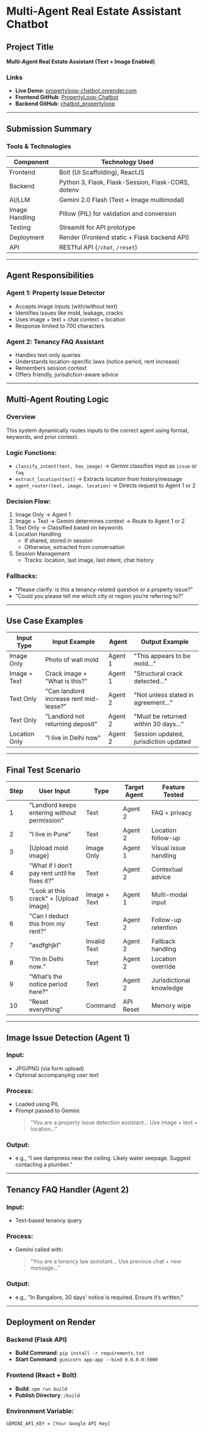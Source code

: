 # Multi-Agent Real Estate Assistant Chatbot

## Project Title
**Multi-Agent Real Estate Assistant (Text + Image Enabled)**

### Links
- **Live Demo**: [propertyloop-chatbot.onrender.com](https://propertyloop-chatbot.onrender.com)
- **Frontend GitHub**: [PropertyLoop-Chatbot](https://github.com/TYSONKODA8484/PropertyLoop-Chatbot)
- **Backend GitHub**: [chatbot_propertyloop](https://github.com/TYSONKODA8484/chatbot_propertyloop)

---

## Submission Summary

### Tools & Technologies

| Component       | Technology Used                                      |
|----------------|------------------------------------------------------|
| Frontend        | Bolt (UI Scaffolding), ReactJS                       |
| Backend         | Python 3, Flask, Flask-Session, Flask-CORS, dotenv  |
| AI/LLM          | Gemini 2.0 Flash (Text + Image multimodal)          |
| Image Handling  | Pillow (PIL) for validation and conversion           |
| Testing         | Streamlit for API prototype                          |
| Deployment      | Render (Frontend static + Flask backend API)        |
| API             | RESTful API (`/chat`, `/reset`)                     |

---

## Agent Responsibilities

### Agent 1: Property Issue Detector
- Accepts image inputs (with/without text)
- Identifies issues like mold, leakage, cracks
- Uses image + text + chat context + location
- Response limited to 700 characters

### Agent 2: Tenancy FAQ Assistant
- Handles text-only queries
- Understands location-specific laws (notice period, rent increase)
- Remembers session context
- Offers friendly, jurisdiction-aware advice

---

## Multi-Agent Routing Logic

### Overview
This system dynamically routes inputs to the correct agent using format, keywords, and prior context.

### Logic Functions:
- `classify_intent(text, has_image)` → Gemini classifies input as `issue` or `faq`
- `extract_location(text)` → Extracts location from history/message
- `agent_router(text, image, location)` → Directs request to Agent 1 or 2

### Decision Flow:

1. Image Only → Agent 1  
2. Image + Text → Gemini determines context → Route to Agent 1 or 2  
3. Text Only → Classified based on keywords  
4. Location Handling  
   - If shared, stored in session
   - Otherwise, extracted from conversation  
5. Session Management  
   - Tracks: location, last image, last intent, chat history

### Fallbacks:
- "Please clarify: is this a tenancy-related question or a property issue?"
- "Could you please tell me which city or region you’re referring to?"

---

## Use Case Examples

| Input Type     | Input Example                          | Agent   | Output Example |
|----------------|----------------------------------------|---------|----------------|
| Image Only     | Photo of wall mold                     | Agent 1 | "This appears to be mold..." |
| Image + Text   | Crack image + "What is this?"          | Agent 1 | "Structural crack detected..." |
| Text Only      | "Can landlord increase rent mid-lease?"| Agent 2 | "Not unless stated in agreement..." |
| Text Only      | "Landlord not returning deposit"       | Agent 2 | "Must be returned within 30 days..." |
| Location Only  | "I live in Delhi now"                  | Agent 2 | Session updated, jurisdiction updated |

---

## Final Test Scenario

| Step | User Input                                      | Type         | Target Agent | Feature Tested                     |
|------|--------------------------------------------------|--------------|--------------|------------------------------------|
| 1    | "Landlord keeps entering without permission"     | Text         | Agent 2      | FAQ + privacy                      |
| 2    | "I live in Pune"                                 | Text         | Agent 2      | Location follow-up                 |
| 3    | [Upload mold image]                              | Image Only   | Agent 1      | Visual issue handling              |
| 4    | "What if I don’t pay rent until he fixes it?"    | Text         | Agent 2      | Contextual advice                  |
| 5    | "Look at this crack" + [Upload image]            | Image + Text | Agent 1      | Multi-modal input                  |
| 6    | "Can I deduct this from my rent?"                | Text         | Agent 2      | Follow-up retention                |
| 7    | "asdfghjkl"                                      | Invalid Text | Agent 2      | Fallback handling                  |
| 8    | "I’m in Delhi now."                              | Text         | Agent 2      | Location override                  |
| 9    | "What’s the notice period here?"                 | Text         | Agent 2      | Jurisdictional knowledge           |
| 10   | "Reset everything"                               | Command      | API Reset    | Memory wipe                        |

---

## Image Issue Detection (Agent 1)

### Input:
- JPG/PNG (via form upload)
- Optional accompanying user text

### Process:
- Loaded using PIL
- Prompt passed to Gemini:
  > "You are a property issue detection assistant... Use image + text + location..."

### Output:
- e.g., “I see dampness near the ceiling. Likely water seepage. Suggest contacting a plumber.”

---

## Tenancy FAQ Handler (Agent 2)

### Input:
- Text-based tenancy query

### Process:
- Gemini called with:
  > "You are a tenancy law assistant... Use previous chat + new message..."

### Output:
- e.g., "In Bangalore, 30 days' notice is required. Ensure it’s written."

---

## Deployment on Render

### Backend (Flask API)
- **Build Command**: `pip install -r requirements.txt`
- **Start Command**: `gunicorn app:app --bind 0.0.0.0:5000`

### Frontend (React + Bolt)
- **Build**: `npm run build`
- **Publish Directory**: `/build`

### Environment Variable:
```env
GEMINI_API_KEY = [Your Google API Key]
